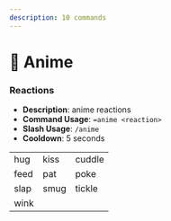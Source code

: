 ```yaml
---
description: 10 commands
---
```


# 🔞 Anime

### Reactions

- **Description**: anime reactions
- **Command Usage**: `=anime <reaction>`
- **Slash Usage**: `/anime`
- **Cooldown**: 5 seconds

|      |      |        |
| ---- | ---- | ------ |
| hug  | kiss | cuddle |
| feed | pat  | poke   |
| slap | smug | tickle |
| wink |      |        |

